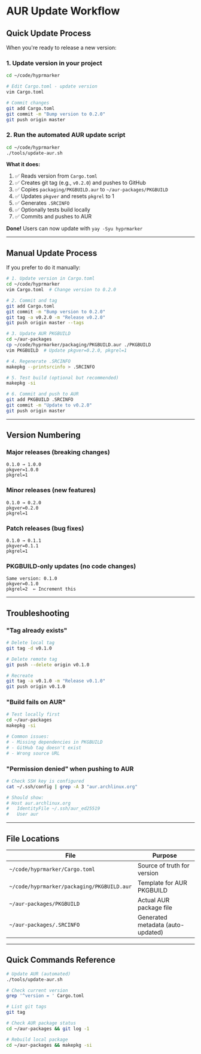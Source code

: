 # AUR Update Workflow

## Quick Update Process

When you're ready to release a new version:

### 1. Update version in your project

```bash
cd ~/code/hyprmarker

# Edit Cargo.toml - update version
vim Cargo.toml

# Commit changes
git add Cargo.toml
git commit -m "Bump version to 0.2.0"
git push origin master
```

### 2. Run the automated AUR update script

```bash
cd ~/code/hyprmarker
./tools/update-aur.sh
```

**What it does:**
1. ✅ Reads version from `Cargo.toml`
2. ✅ Creates git tag (e.g., `v0.2.0`) and pushes to GitHub
3. ✅ Copies `packaging/PKGBUILD.aur` to `~/aur-packages/PKGBUILD`
4. ✅ Updates `pkgver` and resets `pkgrel` to 1
5. ✅ Generates `.SRCINFO`
6. ✅ Optionally tests build locally
7. ✅ Commits and pushes to AUR

**Done!** Users can now update with `yay -Syu hyprmarker`

---

## Manual Update Process

If you prefer to do it manually:

```bash
# 1. Update version in Cargo.toml
cd ~/code/hyprmarker
vim Cargo.toml  # Change version to 0.2.0

# 2. Commit and tag
git add Cargo.toml
git commit -m "Bump version to 0.2.0"
git tag -a v0.2.0 -m "Release v0.2.0"
git push origin master --tags

# 3. Update AUR PKGBUILD
cd ~/aur-packages
cp ~/code/hyprmarker/packaging/PKGBUILD.aur ./PKGBUILD
vim PKGBUILD  # Update pkgver=0.2.0, pkgrel=1

# 4. Regenerate .SRCINFO
makepkg --printsrcinfo > .SRCINFO

# 5. Test build (optional but recommended)
makepkg -si

# 6. Commit and push to AUR
git add PKGBUILD .SRCINFO
git commit -m "Update to v0.2.0"
git push origin master
```

---

## Version Numbering

### Major releases (breaking changes)
```
0.1.0 → 1.0.0
pkgver=1.0.0
pkgrel=1
```

### Minor releases (new features)
```
0.1.0 → 0.2.0
pkgver=0.2.0
pkgrel=1
```

### Patch releases (bug fixes)
```
0.1.0 → 0.1.1
pkgver=0.1.1
pkgrel=1
```

### PKGBUILD-only updates (no code changes)
```
Same version: 0.1.0
pkgver=0.1.0
pkgrel=2  ← Increment this
```

---

## Troubleshooting

### "Tag already exists"
```bash
# Delete local tag
git tag -d v0.1.0

# Delete remote tag
git push --delete origin v0.1.0

# Recreate
git tag -a v0.1.0 -m "Release v0.1.0"
git push origin v0.1.0
```

### "Build fails on AUR"
```bash
# Test locally first
cd ~/aur-packages
makepkg -si

# Common issues:
# - Missing dependencies in PKGBUILD
# - GitHub tag doesn't exist
# - Wrong source URL
```

### "Permission denied" when pushing to AUR
```bash
# Check SSH key is configured
cat ~/.ssh/config | grep -A 3 "aur.archlinux.org"

# Should show:
# Host aur.archlinux.org
#   IdentityFile ~/.ssh/aur_ed25519
#   User aur
```

---

## File Locations

| File | Purpose |
|------|---------|
| `~/code/hyprmarker/Cargo.toml` | Source of truth for version |
| `~/code/hyprmarker/packaging/PKGBUILD.aur` | Template for AUR PKGBUILD |
| `~/aur-packages/PKGBUILD` | Actual AUR package file |
| `~/aur-packages/.SRCINFO` | Generated metadata (auto-updated) |

---

## Quick Commands Reference

```bash
# Update AUR (automated)
./tools/update-aur.sh

# Check current version
grep '^version = ' Cargo.toml

# List git tags
git tag

# Check AUR package status
cd ~/aur-packages && git log -1

# Rebuild local package
cd ~/aur-packages && makepkg -si
```
